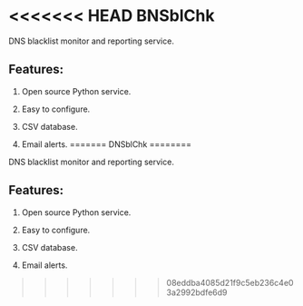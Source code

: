 <<<<<<< HEAD
BNSblChk
========

DNS blacklist monitor and reporting service.

Features:
---------

1. Open source Python service.

2. Easy to configure.

3. CSV database.

4. Email alerts.
=======
DNSblChk
========

DNS blacklist monitor and reporting service.

Features:
---------

1. Open source Python service.

2. Easy to configure.

3. CSV database.

4. Email alerts.
>>>>>>> 08eddba4085d21f9c5eb236c4e03a2992bdfe6d9
